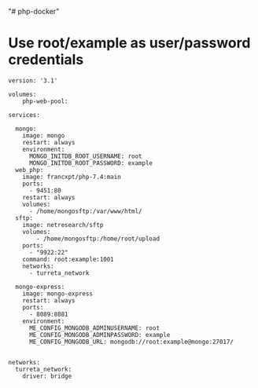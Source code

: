 "# php-docker"
       
   # Use root/example as user/password credentials
    version: '3.1'

    volumes:
        php-web-pool:

    services:

      mongo:
        image: mongo
        restart: always
        environment:
          MONGO_INITDB_ROOT_USERNAME: root
          MONGO_INITDB_ROOT_PASSWORD: example
      web_php:
        image: francxpt/php-7.4:main
        ports:
          - 9451:80
        restart: always
        volumes:
          - /home/mongosftp:/var/www/html/
      sftp:
        image: netresearch/sftp
        volumes:
            - /home/mongosftp:/home/root/upload
        ports:
          - "9922:22"
        command: root:example:1001
        networks:
          - turreta_network     

      mongo-express:
        image: mongo-express
        restart: always
        ports:
          - 8089:8081
        environment:
          ME_CONFIG_MONGODB_ADMINUSERNAME: root
          ME_CONFIG_MONGODB_ADMINPASSWORD: example
          ME_CONFIG_MONGODB_URL: mongodb://root:example@mongo:27017/


    networks:
      turreta_network:
        driver: bridge
